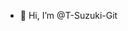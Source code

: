 - 👋 Hi, I’m @T-Suzuki-Git

<!---
T-Suzuki-Git/T-Suzuki-Git is a ✨ special ✨ repository because its `README.md` (this file) appears on your GitHub profile.
You can click the Preview link to take a look at your changes.
--->
